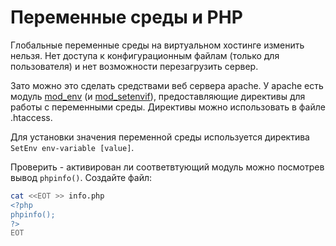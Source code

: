 # Переменные среды и PHP

Глобальные переменные среды на виртуальном хостинге изменить нельзя. Нет доступа к конфигурационным файлам (только для пользователя) и нет возможности перезагрузить сервер. 

Зато можно это сделать средствами веб сервера apache. 
У apache есть модуль [mod_env](https://httpd.apache.org/docs/2.4/mod/mod_env.html) (и [mod_setenvif](https://httpd.apache.org/docs/2.4/mod/mod_setenvif.html)), предоставляющие директивы для работы с переменными среды. Директивы можно использовать в файле .htaccess. 

Для установки значения переменной среды используется директива `SetEnv env-variable [value]`.

Проверить - активирован ли соответвтующий модуль можно посмотрев вывод `phpinfo()`. Создайте файл:

```sh
cat <<EOT >> info.php
<?php
phpinfo();
?>
EOT
```
